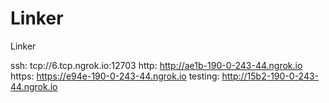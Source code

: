 # Linker
Linker

ssh: tcp://6.tcp.ngrok.io:12703 
http: http://ae1b-190-0-243-44.ngrok.io 
https: https://e94e-190-0-243-44.ngrok.io 
testing: http://15b2-190-0-243-44.ngrok.io 